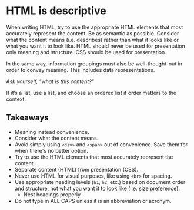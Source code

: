 # HTML is descriptive

When writing HTML, try to use the appropriate HTML elements that most accurately represent the content. Be as semantic as possible. Consider what the content means (i.e. describes) rather than what it looks like or what you want it to look like.  HTML should never be used for presentation only meaning and structure. CSS should be used for presentation.

In the same way, information groupings must also be well-thought-out in order to convey meaning. This includes data representations.

*Ask yourself, "what is this content?"*

If it’s a list, use a list, and choose an ordered list if order matters to the context.

## Takeaways

-   Meaning instead convenience.
-   Consider what the content means.
-  Avoid simply using `<div>` and `<span>` out of convenience. Save them for when there's no better option.
-  Try to use the HTML elements that most accurately represent the content.
-  Separate content (HTML) from presentation (CSS).
-   Never use HTML for visual purposes, like using `<br>` for spacing.
-   Use appropriate heading levels (`h1`, `h2`, etc.) based on document order and structure, not what you want it to look like (i.e. size preference).
	- Nest headings properly.
-   Do not type in ALL CAPS unless it is an abbreviation or acronym.

